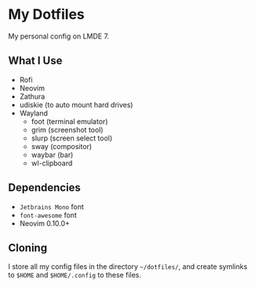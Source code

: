 # My Dotfiles

My personal config on LMDE 7.

## What I Use

- Rofi
- Neovim
- Zathura
- udiskie (to auto mount hard drives)
- Wayland
  - foot (terminal emulator)
  - grim (screenshot tool)
  - slurp (screen select tool)
  - sway (compositor)
  - waybar (bar)
  - wl-clipboard

## Dependencies

- `Jetbrains Mono` font
- `font-awesome` font
- Neovim 0.10.0+

## Cloning

I store all my config files in the directory `~/dotfiles/`, and create symlinks to `$HOME` and `$HOME/.config` to these files.
